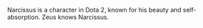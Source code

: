 Narcissus is a character in Dota 2, known for his beauty and self-absorption. Zeus knows Narcissus.
